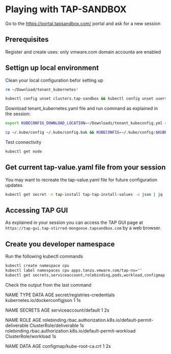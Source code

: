 # Playing with TAP-SANDBOX

Go to the https://portal.tapsandbox.com/ portal and ask for a new session

## Prerequisites

Register and create uses: only vmware.com domain accounta are enabled

## Settign up local environment

Clean your local configuration befor setting up 

```bash
rm ~/Download/tenant_kubernetes*

kubectl config unset clusters.tap-sandbox && kubectl config unset users.tap-sandbox && kubectl config unset contexts.tap-sandbox

```

Download tenant_kubernetes.yaml file and run command as explained in the session:

```bash
export KUBECONFIG_DOWNLOAD_LOCATION=~/Downloads/tenant_kubeconfig.yml #set to download location

cp ~/.kube/config ~/.kube/config.bak && KUBECONFIG=~/.kube/config:$KUBECONFIG_DOWNLOAD_LOCATION kubectl config view --flatten > /tmp/config && mv /tmp/config ~/.kube/config && kubectl config set current-context tap-sandbox
```

Test connectivity

```bash
kubectl get node
```

## Get current tap-value.yaml file from your session

You may want to recreate the tap-value.yaml file for future configuration updates

```bash
kubectl get secret -n tap-install tap-tap-install-values -o json | jq '.data["values.yaml"]' -r | base64 -d > tap-value.yaml
```

## Accessing TAP GUI

As explained in your session you can access the TAP GUI page at `https://tap-gui.tap-stirred-mongoose.tapsandbox.com` by a web browser.


## Create you developer namespace

Run the following kubectl commands

```bash
kubectl create namespace cpu
kubectl label namespaces cpu apps.tanzu.vmware.com/tap-ns=""
kubectl get secrets,serviceaccount,rolebinding,pods,workload,configmap -n cpu
```

Check the output from the last command

NAME                            TYPE                             DATA   AGE
secret/registries-credentials   kubernetes.io/dockerconfigjson   1      1s

NAME                     SECRETS   AGE
serviceaccount/default   1         2s

NAME                                                               ROLE                      AGE
rolebinding.rbac.authorization.k8s.io/default-permit-deliverable   ClusterRole/deliverable   1s
rolebinding.rbac.authorization.k8s.io/default-permit-workload      ClusterRole/workload      1s

NAME                         DATA   AGE
configmap/kube-root-ca.crt   1      2s



